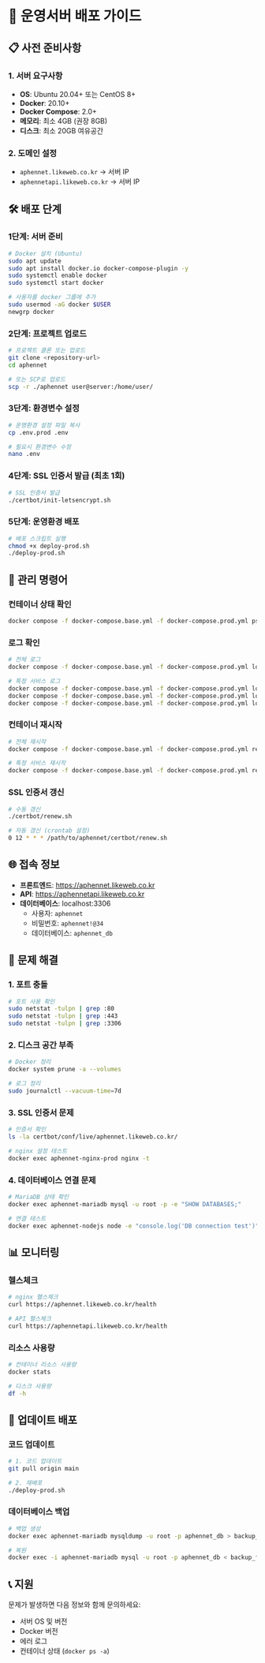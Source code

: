 # 🚀 운영서버 배포 가이드

## 📋 사전 준비사항

### 1. 서버 요구사항
- **OS**: Ubuntu 20.04+ 또는 CentOS 8+
- **Docker**: 20.10+
- **Docker Compose**: 2.0+
- **메모리**: 최소 4GB (권장 8GB)
- **디스크**: 최소 20GB 여유공간

### 2. 도메인 설정
- `aphennet.likeweb.co.kr` → 서버 IP
- `aphennetapi.likeweb.co.kr` → 서버 IP

## 🛠️ 배포 단계

### 1단계: 서버 준비
```bash
# Docker 설치 (Ubuntu)
sudo apt update
sudo apt install docker.io docker-compose-plugin -y
sudo systemctl enable docker
sudo systemctl start docker

# 사용자를 docker 그룹에 추가
sudo usermod -aG docker $USER
newgrp docker
```

### 2단계: 프로젝트 업로드
```bash
# 프로젝트 클론 또는 업로드
git clone <repository-url>
cd aphennet

# 또는 SCP로 업로드
scp -r ./aphennet user@server:/home/user/
```

### 3단계: 환경변수 설정
```bash
# 운영환경 설정 파일 복사
cp .env.prod .env

# 필요시 환경변수 수정
nano .env
```

### 4단계: SSL 인증서 발급 (최초 1회)
```bash
# SSL 인증서 발급
./certbot/init-letsencrypt.sh
```

### 5단계: 운영환경 배포
```bash
# 배포 스크립트 실행
chmod +x deploy-prod.sh
./deploy-prod.sh
```

## 🔧 관리 명령어

### 컨테이너 상태 확인
```bash
docker compose -f docker-compose.base.yml -f docker-compose.prod.yml ps
```

### 로그 확인
```bash
# 전체 로그
docker compose -f docker-compose.base.yml -f docker-compose.prod.yml logs

# 특정 서비스 로그
docker compose -f docker-compose.base.yml -f docker-compose.prod.yml logs nextjs
docker compose -f docker-compose.base.yml -f docker-compose.prod.yml logs nodejs
docker compose -f docker-compose.base.yml -f docker-compose.prod.yml logs mariadb
```

### 컨테이너 재시작
```bash
# 전체 재시작
docker compose -f docker-compose.base.yml -f docker-compose.prod.yml restart

# 특정 서비스 재시작
docker compose -f docker-compose.base.yml -f docker-compose.prod.yml restart nextjs
```

### SSL 인증서 갱신
```bash
# 수동 갱신
./certbot/renew.sh

# 자동 갱신 (crontab 설정)
0 12 * * * /path/to/aphennet/certbot/renew.sh
```

## 🌐 접속 정보

- **프론트엔드**: https://aphennet.likeweb.co.kr
- **API**: https://aphennetapi.likeweb.co.kr
- **데이터베이스**: localhost:3306
  - 사용자: `aphennet`
  - 비밀번호: `aphennet!@34`
  - 데이터베이스: `aphennet_db`

## 🚨 문제 해결

### 1. 포트 충돌
```bash
# 포트 사용 확인
sudo netstat -tulpn | grep :80
sudo netstat -tulpn | grep :443
sudo netstat -tulpn | grep :3306
```

### 2. 디스크 공간 부족
```bash
# Docker 정리
docker system prune -a --volumes

# 로그 정리
sudo journalctl --vacuum-time=7d
```

### 3. SSL 인증서 문제
```bash
# 인증서 확인
ls -la certbot/conf/live/aphennet.likeweb.co.kr/

# nginx 설정 테스트
docker exec aphennet-nginx-prod nginx -t
```

### 4. 데이터베이스 연결 문제
```bash
# MariaDB 상태 확인
docker exec aphennet-mariadb mysql -u root -p -e "SHOW DATABASES;"

# 연결 테스트
docker exec aphennet-nodejs node -e "console.log('DB connection test')"
```

## 📊 모니터링

### 헬스체크
```bash
# nginx 헬스체크
curl https://aphennet.likeweb.co.kr/health

# API 헬스체크
curl https://aphennetapi.likeweb.co.kr/health
```

### 리소스 사용량
```bash
# 컨테이너 리소스 사용량
docker stats

# 디스크 사용량
df -h
```

## 🔄 업데이트 배포

### 코드 업데이트
```bash
# 1. 코드 업데이트
git pull origin main

# 2. 재배포
./deploy-prod.sh
```

### 데이터베이스 백업
```bash
# 백업 생성
docker exec aphennet-mariadb mysqldump -u root -p aphennet_db > backup_$(date +%Y%m%d_%H%M%S).sql

# 복원
docker exec -i aphennet-mariadb mysql -u root -p aphennet_db < backup_file.sql
```

## 📞 지원

문제가 발생하면 다음 정보와 함께 문의하세요:
- 서버 OS 및 버전
- Docker 버전
- 에러 로그
- 컨테이너 상태 (`docker ps -a`)
